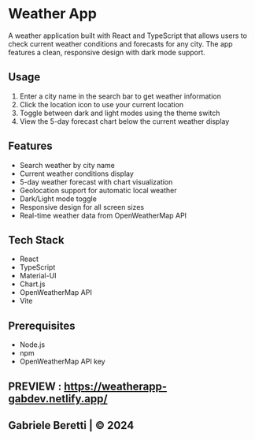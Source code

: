 # Weather App

A weather application built with React and TypeScript that allows users to check current weather conditions and forecasts for any city. The app features a clean, responsive design with dark mode support.

## Usage

1. Enter a city name in the search bar to get weather information
2. Click the location icon to use your current location
3. Toggle between dark and light modes using the theme switch
4. View the 5-day forecast chart below the current weather display

## Features

- Search weather by city name
- Current weather conditions display
- 5-day weather forecast with chart visualization
- Geolocation support for automatic local weather
- Dark/Light mode toggle
- Responsive design for all screen sizes
- Real-time weather data from OpenWeatherMap API

## Tech Stack

- React
- TypeScript
- Material-UI
- Chart.js
- OpenWeatherMap API
- Vite

## Prerequisites

- Node.js 
- npm 
- OpenWeatherMap API key

## PREVIEW : https://weatherapp-gabdev.netlify.app/ 

## Gabriele Beretti | © 2024 ##


